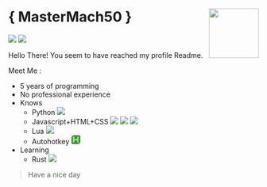 # { MasterMach50 }<img align="right" width="100" height="100" src="https://avatars.githubusercontent.com/u/64970593?v=4">

![](https://img.shields.io/badge/Me-MasterMach50-blue) ![](https://img.shields.io/github/stars/MasterMach50?color=yellow)


Hello There! You seem to have reached my profile Readme.

Meet Me :
- 5 years of programming
- No professional experience
- Knows 
  - Python
    <img align="centre" vertical-align="baseline" height="18rem" src="https://cdn.jsdelivr.net/gh/devicons/devicon/icons/python/python-original.svg" />
  - Javascript+HTML+CSS
    <img align="centre" vertical-align="baseline" height="18rem" src="https://cdn.jsdelivr.net/gh/devicons/devicon/icons/javascript/javascript-original.svg" />
    <img align="centre" vertical-align="baseline" height="18rem" src="https://cdn.jsdelivr.net/gh/devicons/devicon/icons/html5/html5-original.svg" />
    <img align="centre" vertical-align="baseline" height="18rem" src="https://cdn.jsdelivr.net/gh/devicons/devicon/icons/css3/css3-original.svg" />
  - Lua
    <img align="centre" vertical-align="baseline" height="18rem" src="https://cdn.jsdelivr.net/gh/devicons/devicon/icons/lua/lua-plain-wordmark.svg" />  
  - Autohotkey
    <img align="centre" vertical-align="baseline" height="18rem" src="https://raw.githubusercontent.com/AutoHotkey/AutoHotkey/e18a857e2d6d57d73643fbdd57d739a88ea499e5/source/resources/icons.svg" />
- Learning
  - Rust
    <img align="centre" vertical-align="baseline" height="18rem" src="https://cdn.jsdelivr.net/gh/devicons/devicon/icons/rust/rust-plain.svg" />
> Have a nice day
